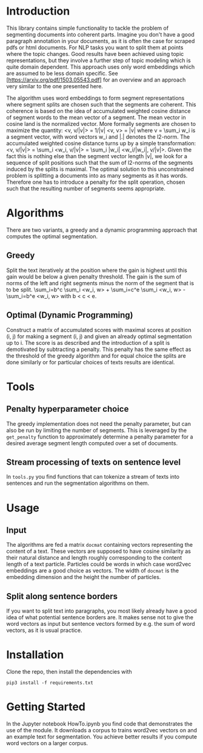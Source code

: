 # Introduction
This library contains simple functionality to tackle the problem of segmenting
documents into coherent parts. Imagine you don't have a good paragraph
annotation in your documents, as it is often the case for scraped pdfs or html
documents. For NLP tasks you want to split them at points where the topic
changes. Good results have been achieved using topic representations, but they
involve a further step of topic modeling which is quite domain dependent. This
approach uses only word embeddings which are assumed to be less domain specific.
See [https://arxiv.org/pdf/1503.05543.pdf] for an overview and an approach very
similar to the one presented here.

The algorithm uses word embeddings to form segment representations where segment
splits are chosen such that the segments are coherent. This coherence is based
on the idea of accumulated weighted cosine distance of segment words to the mean
vector of a segment. The mean vector in cosine land is the normalized vector.
More formally segments are chosen to maximize the quantity:
<v, v/|v|> = 1/|v| <v, v> = |v|
where v = \sum_i w_i is a segment vector, with word vectors w_i and |.| denotes
the l2-norm.
The accumulated weighted cosine distance turns up by a simple transformation:
<v, v/|v|> = \sum_i <w_i, v/|v|> = \sum_i |w_i| <w_i/|w_i|, v/|v|>.
Given the fact this is nothing else than the segment vector length |v|,
we look for a sequence of split positions such that the sum of l2-norms of the
segments induced by the splits is maximal.
The optimal solution to this unconstrained problem is splitting a documents into
as many segments as it has words. Therefore one has to introduce a penalty for
the split operation, chosen such that the resulting number of segments seems
appropriate.

# Algorithms

There are two variants, a greedy and a dynamic programming approach that
computes the optimal segmentation.

## Greedy
Split the text iteratively at the position where the gain is highest until this
gain would be below a given penalty threshold.
The gain is the sum of norms of the left and right segments minus the norm of
the segment that is to be split.
\sum_i=b^c \sum_i <w_i, w> + \sum_i=c^e \sum_i <w_i, w> - \sum_i=b^e <w_i, w>
with b < c < e.

## Optimal (Dynamic Programming)
Construct a matrix of accumulated scores with maximal scores at position (i, j)
for making a segment (i, j) and given an already optimal segmentation up to i.
The score is as described and the introduction of a split is demotivated by
subtracting a penalty. This penalty has the same effect as the threshold of the
greedy algorithm and for equal choice the splits are done similarly or for
particular choices of texts results are identical.

# Tools

## Penalty hyperparameter choice
The greedy implementation does not need the penalty parameter, but can also be
run by limiting the number of segments. This is leveraged by the `get_penalty`
function to approximately determine a penalty parameter for a desired average
segment length computed over a set of documents.

## Stream processing of texts on sentence level
In `tools.py` you find functions that can tokenize a stream of texts into
sentences and run the segmentation algorithms on them.

# Usage

## Input
The algorithms are fed a matrix `docmat` containing vectors representing the
content of a text. These vectors are supposed to have cosine similarity as their
natural distance and length roughly corresponding to the content length of a
text particle. Particles could be words in which case word2vec embeddings are a
good choice as vectors. The width of `docmat` is the embedding dimension and the
height the number of particles.

## Split along sentence borders
If you want to split text into paragraphs, you most likely already have a good
idea of what potential sentence borders are. It makes sense not to give the word
vectors as input but sentence vectors formed by e.g. the sum of word vectors, as
it is usual practice.


# Installation
Clone the repo, then install the dependencies with
```
pip3 install -f requirements.txt
```

# Getting Started
In the Jupyter notebook HowTo.ipynb you find code that demonstrates the use of
the module. It downloads a corpus to trains word2vec vectors on and an example
text for segmentation. You achieve better results if you compute word vectors on
a larger corpus.
